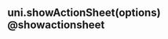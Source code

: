 ## uni.showActionSheet(options) @showactionsheet

<!-- UTSAPIJSON.showActionSheet.description -->

<!-- UTSAPIJSON.showActionSheet.compatibility -->

<!-- UTSAPIJSON.showActionSheet.param -->

<!-- UTSAPIJSON.showActionSheet.returnValue -->

<!-- UTSAPIJSON.showActionSheet.example -->

<!-- UTSAPIJSON.showActionSheet.tutorial -->

<!-- UTSAPIJSON.general_type.name -->

<!-- UTSAPIJSON.general_type.param -->
